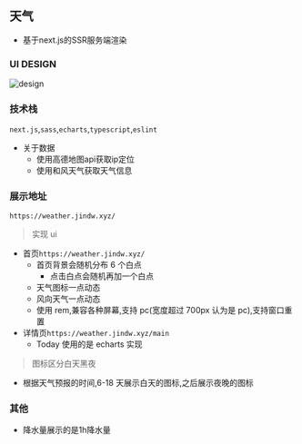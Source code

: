 ## 天气
- 基于next.js的SSR服务端渲染
### UI DESIGN
![design](https://jindw.xyz/upload/2022/04/design-fca44b8e909c4bef9d7904c69e855c1e.png)

### 技术栈
`next.js`,`sass`,`echarts`,`typescript`,`eslint`
- 关于数据
    - 使用高德地图api获取ip定位
    - 使用和风天气获取天气信息
### 展示地址
`https://weather.jindw.xyz/`

> 实现 ui

- 首页`https://weather.jindw.xyz/`
    - 首页背景会随机分布 6 个白点
        - 点击白点会随机再加一个白点
    - 天气图标一点动态
    - 风向天气一点动态
    - 使用 rem,兼容各种屏幕,支持 pc(宽度超过 700px 认为是 pc),支持窗口重置
- 详情页`https://weather.jindw.xyz/main`
    - Today 使用的是 echarts 实现
> 图标区分白天黑夜
- 根据天气预报的时间,6-18 天展示白天的图标,之后展示夜晚的图标
### 其他
- 降水量展示的是1h降水量